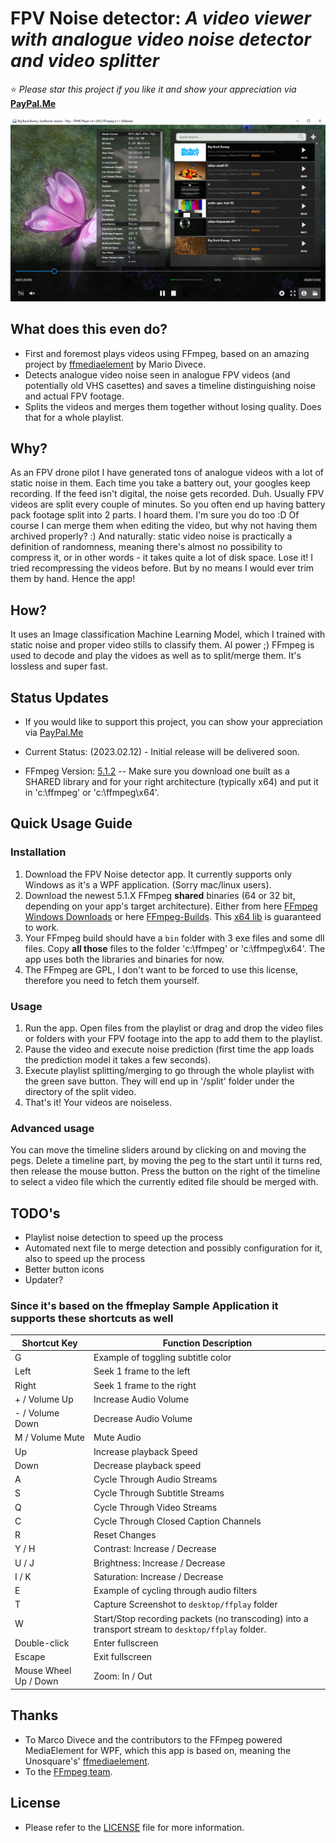 # FPV Noise detector: *A video viewer with analogue video noise detector and video splitter*

:star: *Please star this project if you like it and show your appreciation via* 
**[PayPal.Me](https://www.paypal.me/mkorzunowicz/10eur)**

![ffmeplay](https://github.com/unosquare/ffmediaelement/raw/master/Support/ffmeplay.png)

## What does this even do?
* First and foremost plays videos using FFmpeg, based on an amazing project by [ffmediaelement](https://github.com/unosquare/ffmediaelement) by Mario Divece.
* Detects analogue video noise seen in analogue FPV videos (and potentially old VHS casettes) and saves a timeline distinguishing noise and actual FPV footage.
* Splits the videos and merges them together without losing quality. Does that for a whole playlist.

## Why?
As an FPV drone pilot I have generated tons of analogue videos with a lot of static noise in them. Each time you take a battery out, your googles keep recording. If the feed isn't digital, the noise gets recorded. Duh.
Usually FPV videos are split every couple of minutes. So you often end up having battery pack footage split into 2 parts. I hoard them. I'm sure you do too :D Of course I can merge them when editing the video, but why not having them archived properly? :)
And naturally: static video noise is practically a definition of randomness, meaning there's almost no possibility to compress it, or in other words - it takes quite a lot of disk space. Lose it! I tried recompressing the videos before. But by no means I would ever trim them by hand. Hence the app!

## How?
It uses an Image classification Machine Learning Model, which I trained with static noise and proper video stills to classify them. AI power ;)
FFmpeg is used to decode and play the vidoes as well as to split/merge them. It's lossless and super fast.

## Status Updates
- If you would like to support this project, you can show your appreciation via [PayPal.Me](https://www.paypal.me/mkorzunowicz/10eur)
- Current Status: (2023.02.12) - Initial release will be delivered soon.

- FFmpeg Version: <a href="https://ffmpeg.org/download.html">5.1.2</a> -- Make sure you download one built as a SHARED library and for your right architecture (typically x64) and put it in 'c:\ffmpeg\' or 'c:\ffmpeg\x64'.

## Quick Usage Guide

### Installation
1. Download the FPV Noise detector app. It currently supports only Windows as it's a WPF application. (Sorry mac/linux users).
2. Download the newest 5.1.X FFmpeg **shared** binaries (64 or 32 bit, depending on your app's target architecture). Either from here [FFmpeg Windows Downloads](https://ffmpeg.org/download.html) or here [FFmpeg-Builds](https://github.com/BtbN/FFmpeg-Builds/releases). This [x64 lib](https://github.com/BtbN/FFmpeg-Builds/releases/download/autobuild-2023-02-12-12-35/ffmpeg-n5.1.2-12-g7268323193-win64-gpl-shared-5.1.zip) is guaranteed to work.
3. Your FFmpeg build should have a `bin` folder with 3 exe files and some dll files. Copy **all those** files to the folder 'c:\ffmpeg' or 'c:\ffmpeg\x64'. The app uses both the libraries and binaries for now.
4. The FFmpeg are GPL, I don't want to be forced to use this license, therefore you need to fetch them yourself.

### Usage
1. Run the app. Open files from the playlist or drag and drop the video files or folders with your FPV footage into the app to add them to the playlist.
2. Pause the video and execute noise prediction (first time the app loads the prediction model it takes a few seconds).
3. Execute playlist splitting/merging to go through the whole playlist with the green save button. They will end up in '/split' folder under the directory of the split video.
4. That's it! Your videos are noiseless.

### Advanced usage
You can move the timeline sliders around by clicking on and moving the pegs.
Delete a timeline part, by moving the peg to the start until it turns red, then release the mouse button.
Press the button on the right of the timeline to select a video file which the currently edited file should be merged with.

## TODO's
- Playlist noise detection to speed up the process
- Automated next file to merge detection and possibly configuration for it, also to speed up the process
- Better button icons
- Updater?


### Since it's based on the ffmeplay Sample Application it supports these shortcuts as well

| Shortcut Key | Function Description |
| --- | --- |
| G | Example of toggling subtitle color |
| Left | Seek 1 frame to the left |
| Right | Seek 1 frame to the right |
| + / Volume Up | Increase Audio Volume |
| - / Volume Down | Decrease Audio Volume |
| M / Volume Mute | Mute Audio |
| Up | Increase playback Speed |
| Down | Decrease playback speed |
| A | Cycle Through Audio Streams |
| S | Cycle Through Subtitle Streams |
| Q | Cycle Through Video Streams |
| C | Cycle Through Closed Caption Channels |
| R | Reset Changes |
| Y / H | Contrast: Increase / Decrease |
| U / J | Brightness: Increase / Decrease |
| I / K | Saturation: Increase / Decrease |
| E | Example of cycling through audio filters |
| T | Capture Screenshot to `desktop/ffplay` folder |
| W | Start/Stop recording packets (no transcoding) into a transport stream to `desktop/ffplay` folder. |
| Double-click | Enter fullscreen |
| Escape | Exit fullscreen |
| Mouse Wheel Up / Down | Zoom: In / Out |

## Thanks

- To Marco Divece and the contributors to the FFmpeg powered MediaElement for WPF, which this app is based on, meaning the Unosquare's' [ffmediaelement](https://github.com/unosquare/ffmediaelement).
- To the <a href="http://ffmpeg.org/">FFmpeg team</a>.

## License
- Please refer to the <a href="https://github.com/unosquare/ffmediaelement/blob/master/LICENSE">LICENSE</a> file for more information.
